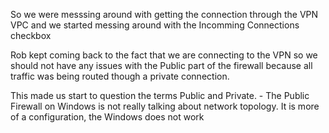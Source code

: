 So we were messsing around with getting the connection through the VPN VPC and we started messing around with the Incomming Connections checkbox

Rob kept coming back to the fact that we are connecting to the VPN so we should not have any issues with the Public part of the firewall because all traffic was being routed though a private connection.

This made us start to question the terms Public and Private. 
    - The Public Firewall on Windows is not really talking about network topology. It is more of a configuration, the Windows does not work
    
